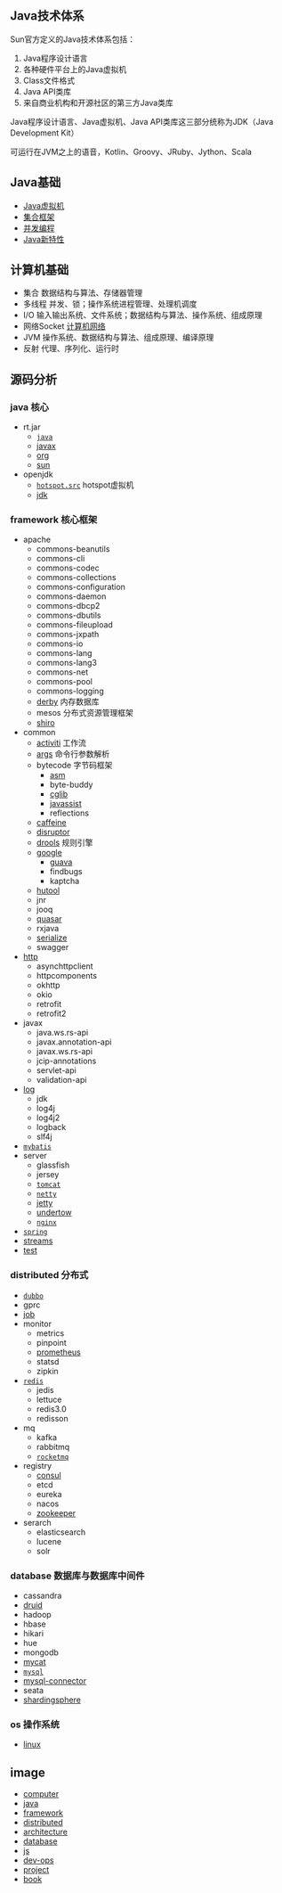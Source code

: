 ## Java技术体系
Sun官方定义的Java技术体系包括：
1. Java程序设计语言
2. 各种硬件平台上的Java虚拟机
3. Class文件格式
4. Java API类库
5. 来自商业机构和开源社区的第三方Java类库

Java程序设计语言、Java虚拟机、Java API类库这三部分统称为JDK（Java Development Kit）

可运行在JVM之上的语音，Kotlin、Groovy、JRuby、Jython、Scala

## Java基础
* [Java虚拟机](/docs/10-java/02-jvm.md)
* [集合框架](/docs/10-java/10-collection.md)
* [并发编程](/docs/10-java/50-concurrent.md)
* [Java新特性](/docs/10-java/blog/90-jdk-evolution.md)

## 计算机基础
* 集合 数据结构与算法、存储器管理
* 多线程 并发、锁；操作系统进程管理、处理机调度
* I/O 输入输出系统、文件系统；数据结构与算法、操作系统、组成原理
* 网络Socket [计算机网络](/docs/00-base/40-net.md)
* JVM 操作系统、数据结构与算法、组成原理、编译原理
* 反射 代理、序列化、运行时

## 源码分析

### java 核心
* rt.jar
  * [`java`](/docs/10-java/src/rt.jar.src/java/README.md)
  * [javax](/10-java/src/rt.jar.src/javax/README.md)
  * [org](/10-java/src/rt.jar.src/org/README.md)
  * [sun](/10-java/src/rt.jar.src/sun/README.md)
* openjdk
  * [`hotspot.src`](/10-java/src/openjdk/hotspot.src/README.md) hotspot虚拟机
  * [jdk](/10-java/src/openjdk/jdk/README.md)

### framework 核心框架
* apache
  * commons-beanutils
  * commons-cli
  * commons-codec
  * commons-collections
  * commons-configuration
  * commons-daemon
  * commons-dbcp2
  * commons-dbutils
  * commons-fileupload
  * commons-jxpath
  * commons-io
  * commons-lang
  * commons-lang3
  * commons-net
  * commons-pool
  * commons-logging
  * [derby](/docs/20-framework/src/apache/derby/README.md) 内存数据库
  * mesos 分布式资源管理框架
  * [shiro](/docs/20-framework/src/apache/shiro/README.md)
* common
  * [activiti](/docs/20-framework/src/common/activiti/README.md) 工作流
  * [args](/docs/20-framework/src/common/args/README.md) 命令行参数解析
  * bytecode 字节码框架
    * [asm](/docs/20-framework/src/common/bytecode/asm/README.md)
    * byte-buddy
    * [cglib](/docs/20-framework/src/common/bytecode/cglib/README.md)
    * [javassist](/docs/20-framework/src/common/bytecode/javassist/README.md)
    * reflections
  * [caffeine](/docs/20-framework/src/common/caffeine/README.md)
  * [disruptor](/docs/20-framework/src/common/disruptor/README.md)
  * [drools](/docs/20-framework/src/common/drools/README.md)  规则引擎
  * [google](/docs/20-framework/src/common/google/README.md)
    * [guava](/docs/20-framework/src/common/google/guava/README.md)
    * findbugs
    * kaptcha
  * [hutool](/docs/20-framework/src/common/hutool/README.md)
  * jnr
  * jooq
  * [quasar](/docs/20-framework/src/common/quasar/README.md)
  * rxjava
  * [serialize](/docs/20-framework/src/common/serialize/README.md)
  * swagger
* [http](/docs/20-framework/src/http/README.md)
  * asynchttpclient
  * httpcomponents
  * okhttp
  * okio
  * retrofit
  * retrofit2
* javax
  * java.ws.rs-api
  * javax.annotation-api
  * javax.ws.rs-api
  * jcip-annotations
  * servlet-api
  * validation-api
* [log](/docs/20-framework/src/log/README.md)
  * jdk
  * log4j
  * log4j2
  * logback
  * slf4j
* [`mybatis`](/docs/20-framework/src/mybatis/README.md)
* server
  * glassfish
  * jersey
  * [`tomcat`](/docs/20-framework/src/server/tomcat/README.md)
  * [`netty`](/docs/20-framework/src/server/netty/README.md)
  * [jetty](/docs/20-framework/src/server/jetty/README.md)
  * [undertow](/docs/20-framework/src/server/undertow/README.md)
  * [`nginx`](/docs/20-framework/src/server/nginx/README.md)
* [`spring`](/docs/20-framework/src/spring/README.md)
* [streams](/docs/20-framework/src/streams/README.md)
* [test](/docs/20-framework/src/test/README.md)
  
### distributed 分布式
* [`dubbo`](/docs/30-distributed/src/dubbo/README.md)
* gprc
* [job](/docs/30-distributed/src/job/README.md)
* monitor
  * metrics
  * pinpoint
  * [prometheus](/docs/30-distributed/src/monitor/prometheus/README.md)
  * statsd
  * zipkin
* [`redis`](/docs/30-distributed/src/redis/README.md)
  * jedis
  * lettuce
  * redis3.0
  * redisson
* mq
  * kafka
  * rabbitmq
  * [`rocketmq`](/docs/30-distributed/src/mq/rocketmq/README.md)
* registry
  * [consul](/docs/30-distributed/src/registry/consul/README.md)
  * etcd
  * eureka
  * nacos
  * [zookeeper](/docs/30-distributed/src/registry/zookeeper/README.md)
* serarch
  * elasticsearch
  * lucene
  * solr

### database 数据库与数据库中间件
* cassandra
* [druid](/docs/50-database/src/druid/README.md)
* hadoop
* hbase
* hikari
* hue
* mongodb
* [mycat](/docs/50-database/src/mycat/README.md)
* [`mysql`](/docs/50-database/src/mysql/README.md)
* [mysql-connector](/docs/50-database/src/mysql-connector/README.md)
* seata
* [shardingsphere](/docs/50-database/src/sharding/org.apache.shardingsphere/README.md)

### os 操作系统
- [linux](/docs/00-base/src/linux/README.md)
 
## image
* [computer](/docs/00-base/99-image.md)  
* [java](/docs/10-java/99-image.md)  
* [framework](/docs/20-framework/99-image.md)
* [distributed](/docs/30-distributed/99-image.md)
* [architecture](/docs/40-architecture/99-image.md)
* [database](/docs/50-database/99-image.md)
* [js](/docs/60-js/99-image.md)
* [dev-ops](/docs/70-dev-ops/99-image.md)
* [project](/docs/80-project/99-image.md)
* [book](/docs/99-book/99-image.md)